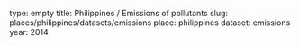 type: empty
title: Philippines / Emissions of pollutants
slug: places/philippines/datasets/emissions
place: philippines
dataset: emissions
year: 2014
